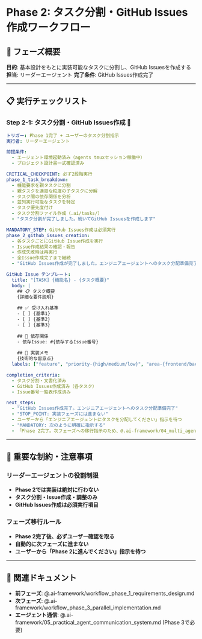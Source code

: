 # Phase 2: タスク分割・GitHub Issues作成ワークフロー

## 🎯 フェーズ概要
**目的**: 基本設計をもとに実装可能なタスクに分割し、GitHub Issuesを作成する
**担当**: リーダーエージェント
**完了条件**: GitHub Issues作成完了

---

## 📋 実行チェックリスト

### **Step 2-1: タスク分割・GitHub Issues作成** 🤖
```yaml
トリガー: Phase 1完了 + ユーザーのタスク分割指示
実行者: リーダーエージェント

前提条件:
  - エージェント環境起動済み（agents tmuxセッション稼働中）
  - プロジェクト設計書一式確認済み

CRITICAL_CHECKPOINT: 必ず2段階実行
phase_1_task_breakdown:
  - 機能要求を親タスクに分割
  - 親タスクを適度な粒度の子タスクに分解
  - タスク間の依存関係を分析
  - 並列実行可能なタスクを特定
  - タスク優先度付け
  - タスク分割ファイル作成（.ai/tasks/）
  - "タスク分割が完了しました。続いてGitHub Issuesを作成します"

MANDATORY_STEP: GitHub Issues作成は必須実行
phase_2_github_issues_creation:
  - 各タスクごとにGitHub Issue作成を実行
  - Issue作成結果の確認・報告
  - 作成失敗時は再実行
  - 全Issue作成完了まで継続
  - "GitHub Issues作成が完了しました。エンジニアエージェントへのタスク分配準備完了です"

GitHub Issue テンプレート:
  title: "[TASK] {機能名} - {タスク概要}"
  body: |
    ## 📋 タスク概要
    {詳細な要件説明}
    
    ## ✅ 受け入れ基準
    - [ ] {基準1}
    - [ ] {基準2}
    - [ ] {基準3}
    
    ## 🔗 依存関係
    - 依存Issue: #{依存するIssue番号}
    
    ## 📝 実装メモ
    {技術的な留意点}
  labels: ["feature", "priority-{high/medium/low}", "area-{frontend/backend/api}"]

completion_criteria:
  - タスク分割・文書化済み
  - GitHub Issues作成済み（各タスク）
  - Issue番号一覧表作成済み

next_steps:
  - "GitHub Issues作成完了。エンジニアエージェントへのタスク分配準備完了"
  - "STOP_POINT: 実装フェーズには進まない"
  - ユーザーから「エンジニアエージェントにタスクを分配してください」指示を待つ
  - "MANDATORY: 次のように明確に指示する"
  - 「Phase 2完了。次フェーズへの移行指示のため、@.ai-framework/04_multi_agent_operational_workflow.md をリーダーエージェントに読み込ませてください。」
```

---

## 🎯 重要な制約・注意事項

### **リーダーエージェントの役割制限**
- **Phase 2では実装は絶対に行わない**
- **タスク分割・Issue作成・調整のみ**
- **GitHub Issues作成は必須実行項目**

### **フェーズ移行ルール**
- **Phase 2完了後、必ずユーザー確認を取る**
- **自動的に次フェーズに進まない**
- **ユーザーから「Phase 2に進んでください」指示を待つ**

---

## 🔗 関連ドキュメント
- **前フェーズ**: @.ai-framework/workflow_phase_1_requirements_design.md
- **次フェーズ**: @.ai-framework/workflow_phase_3_parallel_implementation.md
- **エージェント通信**: @.ai-framework/05_practical_agent_communication_system.md (Phase 3で必要) 
 